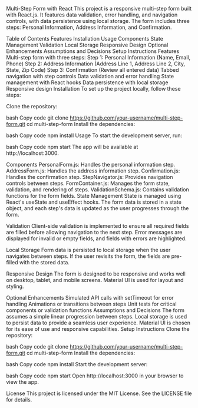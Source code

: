 Multi-Step Form with React
This project is a responsive multi-step form built with React.js. It features data validation, error handling, and navigation controls, with data persistence using local storage. The form includes three steps: Personal Information, Address Information, and Confirmation.

Table of Contents Features Installation Usage Components State Management Validation Local Storage Responsive Design Optional Enhancements Assumptions and Decisions Setup Instructions Features Multi-step form with three steps: Step 1: Personal Information (Name, Email, Phone) Step 2: Address Information (Address Line 1, Address Line 2, City, State, Zip Code) Step 3: Confirmation (Review all entered data) Tabbed navigation with step controls Data validation and error handling State management with React hooks Data persistence with local storage Responsive design Installation To set up the project locally, follow these steps:

Clone the repository:

bash Copy code git clone https://github.com/your-username/multi-step-form.git cd multi-step-form Install the dependencies:

bash Copy code npm install Usage To start the development server, run:

bash Copy code npm start The app will be available at http://localhost:3000.

Components PersonalForm.js: Handles the personal information step. AddressForm.js: Handles the address information step. Confirmation.js: Handles the confirmation step. StepNavigator.js: Provides navigation controls between steps. FormContainer.js: Manages the form state, validation, and rendering of steps. ValidationSchema.js: Contains validation functions for the form fields. State Management State is managed using React's useState and useEffect hooks. The form data is stored in a state object, and each step's data is updated as the user progresses through the form.

Validation Client-side validation is implemented to ensure all required fields are filled before allowing navigation to the next step. Error messages are displayed for invalid or empty fields, and fields with errors are highlighted.

Local Storage Form data is persisted to local storage when the user navigates between steps. If the user revisits the form, the fields are pre-filled with the stored data.

Responsive Design The form is designed to be responsive and works well on desktop, tablet, and mobile screens. Material UI is used for layout and styling.

Optional Enhancements Simulated API calls with setTimeout for error handling Animations or transitions between steps Unit tests for critical components or validation functions Assumptions and Decisions The form assumes a simple linear progression between steps. Local storage is used to persist data to provide a seamless user experience. Material UI is chosen for its ease of use and responsive capabilities. Setup Instructions Clone the repository:

bash Copy code git clone https://github.com/your-username/multi-step-form.git cd multi-step-form Install the dependencies:

bash Copy code npm install Start the development server:

bash Copy code npm start Open http://localhost:3000 in your browser to view the app.

License This project is licensed under the MIT License. See the LICENSE file for details.
